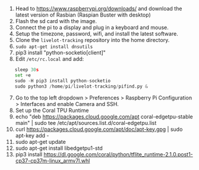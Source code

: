 1. Head to https://www.raspberrypi.org/downloads/ and download the latest version of Rasbian (Raspian Buster with desktop)
2. Flash the sd card with the image.
3. Connect the pi to a display and plug in a keyboard and mouse.
4. Setup the timezone, password, wifi,  and install the latest software.
5. Clone the `livelot-tracking` repository into the home directory.
6. `sudo apt-get install dnsutils`
7. pip3 install "python-socketio[client]"
6. Edit `/etc/rc.local` and add:
 ```python
    sleep 30s 
    set +e
    sudo -H pip3 install python-socketio
    sudo python3 /home/pi/livelot-tracking/pifind.py &
  ```
7. Go to the top left dropdown > Preferences > Raspberry Pi Configuration > Interfaces and enable Camera and SSH.
8. Set up the Coral TPU Runtime
9. echo "deb https://packages.cloud.google.com/apt coral-edgetpu-stable main" | sudo tee /etc/apt/sources.list.d/coral-edgetpu.list
10. curl https://packages.cloud.google.com/apt/doc/apt-key.gpg | sudo apt-key add -
11. sudo apt-get update
12. sudo apt-get install libedgetpu1-std
13. pip3 install https://dl.google.com/coral/python/tflite_runtime-2.1.0.post1-cp37-cp37m-linux_armv7l.whl



